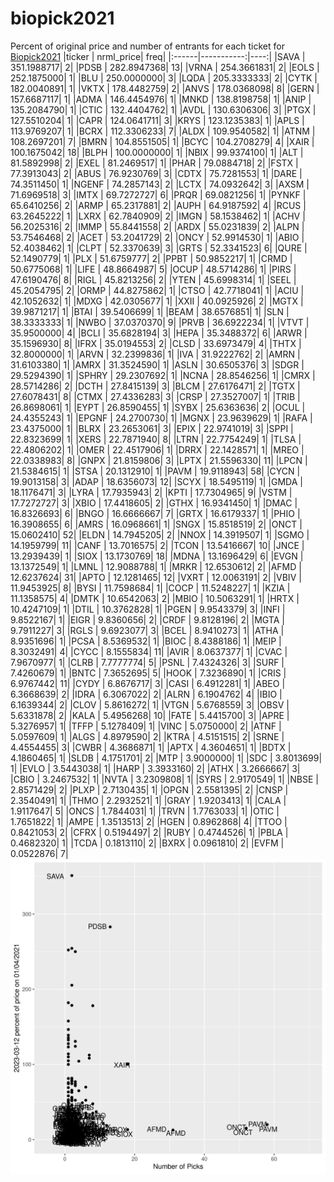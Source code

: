 # biopick2021
Percent of original price and number of entrants for each ticket for [Biopick2021](https://twitter.com/hashtag/Biopick2021)
|ticker |  nrml_price| freq|
|:------|-----------:|----:|
|SAVA   | 351.1988717|    2|
|PDSB   | 282.8947368|   13|
|VRNA   | 254.3661831|    2|
|EOLS   | 252.1875000|    1|
|BLU    | 250.0000000|    3|
|LQDA   | 205.3333333|    2|
|CYTK   | 182.0040891|    1|
|VKTX   | 178.4482759|    2|
|ANVS   | 178.0368098|    8|
|GERN   | 157.6687117|    1|
|ADMA   | 146.4454976|    1|
|MNKD   | 138.8198758|    1|
|ANIP   | 135.2084790|    1|
|CTIC   | 132.4404762|    1|
|AVDL   | 130.6306306|    3|
|PTGX   | 127.5510204|    1|
|CAPR   | 124.0641711|    3|
|KRYS   | 123.1235383|    1|
|APLS   | 113.9769207|    1|
|BCRX   | 112.3306233|    7|
|ALDX   | 109.9540582|    1|
|ATNM   | 108.2697201|    7|
|BMRN   | 104.8551505|    1|
|BCYC   | 104.2708279|    4|
|XAIR   | 100.1675042|   18|
|BLPH   | 100.0000000|    1|
|NBIX   |  99.9374100|    1|
|ALT    |  81.5892998|    2|
|EXEL   |  81.2469517|    1|
|PHAR   |  79.0884718|    2|
|FSTX   |  77.3913043|    2|
|ABUS   |  76.9230769|    3|
|CDTX   |  75.7281553|    1|
|DARE   |  74.3511450|    1|
|NGENF  |  74.2857143|    2|
|LCTX   |  74.0932642|    3|
|AXSM   |  71.6969518|    3|
|IMTX   |  69.7272727|    6|
|PRQR   |  69.0821256|    1|
|PYNKF  |  65.6410256|    2|
|ARMP   |  65.2317881|    2|
|AUPH   |  64.9187592|    4|
|RCUS   |  63.2645222|    1|
|LXRX   |  62.7840909|    2|
|IMGN   |  58.1538462|    1|
|ACHV   |  56.2025316|    2|
|IMMP   |  55.8441558|    2|
|ARDX   |  55.0231839|    2|
|ALPN   |  53.7546468|    2|
|ACET   |  53.2041729|    2|
|ONCY   |  52.9914530|    1|
|ABIO   |  52.4038462|    1|
|CLPT   |  52.3370639|    3|
|GRTS   |  52.3341523|    6|
|QURE   |  52.1490779|    1|
|PLX    |  51.6759777|    2|
|PPBT   |  50.9852217|    1|
|CRMD   |  50.6775068|    1|
|LIFE   |  48.8664987|    5|
|OCUP   |  48.5714286|    1|
|PIRS   |  47.6190476|    8|
|RIGL   |  45.8213256|    2|
|YTEN   |  45.6998314|    1|
|SEEL   |  45.2054795|    2|
|ORMP   |  44.8275862|    1|
|CTSO   |  42.7718041|    1|
|ACIU   |  42.1052632|    1|
|MDXG   |  42.0305677|    1|
|XXII   |  40.0925926|    2|
|MGTX   |  39.9871217|    1|
|BTAI   |  39.5406699|    1|
|BEAM   |  38.6576851|    1|
|SLN    |  38.3333333|    1|
|NWBO   |  37.0370370|    9|
|PRVB   |  36.6922234|    1|
|VTVT   |  35.9500000|    4|
|BCLI   |  35.6828194|    3|
|HEPA   |  35.3488372|    6|
|ARWR   |  35.1596930|    8|
|IFRX   |  35.0194553|    2|
|CLSD   |  33.6973479|    4|
|THTX   |  32.8000000|    1|
|ARVN   |  32.2399836|    1|
|IVA    |  31.9222762|    2|
|AMRN   |  31.6103380|    1|
|AMRX   |  31.3524590|    1|
|ASLN   |  30.6505376|    3|
|SDGR   |  29.5294390|    1|
|SPHRY  |  29.2307692|    1|
|NCNA   |  28.8546256|    1|
|CMRX   |  28.5714286|    2|
|DCTH   |  27.8415139|    3|
|BLCM   |  27.6176471|    2|
|TGTX   |  27.6078431|    8|
|CTMX   |  27.4336283|    3|
|CRSP   |  27.3527007|    1|
|TRIB   |  26.8698061|    1|
|EYPT   |  26.8590455|    1|
|SYBX   |  25.6363636|    2|
|OCUL   |  24.4355243|    1|
|EPGNF  |  24.2700730|    1|
|MGNX   |  23.9639629|    1|
|RAFA   |  23.4375000|    1|
|BLRX   |  23.2653061|    3|
|EPIX   |  22.9741019|    3|
|SPPI   |  22.8323699|    1|
|XERS   |  22.7871940|    8|
|LTRN   |  22.7754249|    1|
|TLSA   |  22.4806202|    1|
|OMER   |  22.4517906|    1|
|DRRX   |  22.1428571|    1|
|MREO   |  22.0338983|    8|
|GNPX   |  21.8159806|    3|
|LPTX   |  21.5596330|   11|
|LPCN   |  21.5384615|    1|
|STSA   |  20.1312910|    1|
|PAVM   |  19.9118943|   58|
|CYCN   |  19.9013158|    3|
|ADAP   |  18.6356073|   12|
|SCYX   |  18.5495119|    1|
|GMDA   |  18.1176471|    3|
|LYRA   |  17.7935943|    2|
|KPTI   |  17.7304965|    9|
|VSTM   |  17.7272727|    3|
|XBIO   |  17.4418605|    2|
|GTHX   |  16.9341450|    1|
|DMAC   |  16.8326693|    6|
|BNGO   |  16.6666667|    7|
|GRTX   |  16.6179337|    1|
|PHIO   |  16.3908655|    6|
|AMRS   |  16.0968661|    1|
|SNGX   |  15.8518519|    2|
|ONCT   |  15.0602410|   52|
|ELDN   |  14.7945205|    2|
|NNOX   |  14.3919507|    1|
|SGMO   |  14.1959799|   11|
|CANF   |  13.7016575|    2|
|TCON   |  13.5416667|   10|
|JNCE   |  13.2939439|    1|
|SIOX   |  13.1730769|   18|
|MDNA   |  13.1696429|    6|
|EVGN   |  13.1372549|    1|
|LMNL   |  12.9088788|    1|
|MRKR   |  12.6530612|    2|
|AFMD   |  12.6237624|   31|
|APTO   |  12.1281465|   12|
|VXRT   |  12.0063191|    2|
|VBIV   |  11.9453925|    8|
|BYSI   |  11.7598684|    1|
|COCP   |  11.5248227|    1|
|KZIA   |  11.1358575|    4|
|DMTK   |  10.6542063|    2|
|MBIO   |  10.5063291|    1|
|HRTX   |  10.4247109|    1|
|DTIL   |  10.3762828|    1|
|PGEN   |   9.9543379|    3|
|INFI   |   9.8522167|    1|
|EIGR   |   9.8360656|    2|
|CRDF   |   9.8128196|    2|
|MGTA   |   9.7911227|    3|
|RGLS   |   9.6923077|    3|
|BCEL   |   8.9410273|    1|
|ATHA   |   8.9351696|    1|
|PCSA   |   8.5369532|    1|
|BIOC   |   8.4388186|    1|
|MEIP   |   8.3032491|    4|
|CYCC   |   8.1555834|   11|
|AVIR   |   8.0637377|    1|
|CVAC   |   7.9670977|    1|
|CLRB   |   7.7777774|    5|
|PSNL   |   7.4324326|    3|
|SURF   |   7.4260679|    1|
|BNTC   |   7.3652695|    5|
|HOOK   |   7.3236890|    1|
|CRIS   |   6.9767442|   11|
|CYDY   |   6.8676717|    3|
|CASI   |   6.4912281|    1|
|ABEO   |   6.3668639|    2|
|IDRA   |   6.3067022|    2|
|ALRN   |   6.1904762|    4|
|IBIO   |   6.1639344|    2|
|CLOV   |   5.8616272|    1|
|VTGN   |   5.6768559|    3|
|OBSV   |   5.6331878|    2|
|KALA   |   5.4956268|   10|
|FATE   |   5.4415700|    3|
|APRE   |   5.3276957|    1|
|TFFP   |   5.1278409|    1|
|VINC   |   5.0750000|    2|
|ATNF   |   5.0597609|    1|
|ALGS   |   4.8979590|    2|
|KTRA   |   4.5151515|    2|
|SRNE   |   4.4554455|    3|
|CWBR   |   4.3686871|    1|
|APTX   |   4.3604651|    1|
|BDTX   |   4.1860465|    1|
|SLDB   |   4.1751701|    2|
|MTP    |   3.9000000|    1|
|SDC    |   3.8013699|    1|
|EVLO   |   3.5443038|    1|
|HARP   |   3.3933160|    2|
|ATHX   |   3.2666667|    3|
|CBIO   |   3.2467532|    1|
|NVTA   |   3.2309808|    1|
|SYRS   |   2.9170549|    1|
|NBSE   |   2.8571429|    2|
|PLXP   |   2.7130435|    1|
|OPGN   |   2.5581395|    2|
|CNSP   |   2.3540491|    1|
|THMO   |   2.2932521|    1|
|GRAY   |   1.9203413|    1|
|CALA   |   1.9117647|    5|
|ONCS   |   1.7844031|    1|
|TRVN   |   1.7763033|    1|
|OTIC   |   1.7651822|    1|
|AMPE   |   1.3513513|    2|
|HGEN   |   0.8962868|    4|
|TTOO   |   0.8421053|    2|
|CFRX   |   0.5194497|    2|
|RUBY   |   0.4744526|    1|
|PBLA   |   0.4682320|    1|
|TCDA   |   0.1813110|    2|
|BXRX   |   0.0961810|    2|
|EVFM   |   0.0522876|    7|
![retvspicks](biopicks.png?raw=true)
